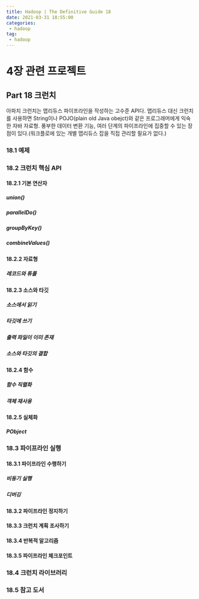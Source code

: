 ```yaml
---
title: Hadoop | The Definitive Guide 18
date: 2021-03-31 18:55:00
categories:
 - hadoop
tag:
 - hadoop
---
```


# 4장 관련 프로젝트

## Part 18 크런치

아파치 크런치는 맵리듀스 파이프라인을 작성하는 고수준 API다. 맵리듀스 대신 크런치를 사용하면 String이나 POJO(plain old Java obejct)와 같은 프로그래머에게 익숙한 자바 자료형. 풍부한 데이터 변환 기능, 여러 단계의 파이프라인에 집중할 수 있는 장점이 있다.(워크플로에 있는 개별 맵리듀스 잡을 직접 관리할 필요가 없다.)

<!-- more -->

### 18.1 예제

### 18.2 크런치 핵심 API

#### 18.2.1 기본 연산자

##### union()

##### parallelDo()

##### groupByKey()

##### combineValues()

#### 18.2.2 자료형

##### 레코드와 튜플

#### 18.2.3 소스와 타깃

##### 소스에서 읽기

##### 타깃에 쓰기

##### 출력 파일이 이미 존재

##### 소스와 타깃의 결합

#### 18.2.4 함수

##### 함수 직렬화

##### 객체 재사용

#### 18.2.5 실체화

##### PObject



### 18.3 파이프라인 실행

#### 18.3.1 파이프라인 수행하기

##### 비동기 실행

##### 디버깅

#### 18.3.2 파이프라인 정지하기

#### 18.3.3 크런치 계획 조사하기

#### 18.3.4 반복적 알고리즘

#### 18.3.5 파이프라인 체크포인트



### 18.4 크런치 라이브러리



### 18.5 참고 도서

